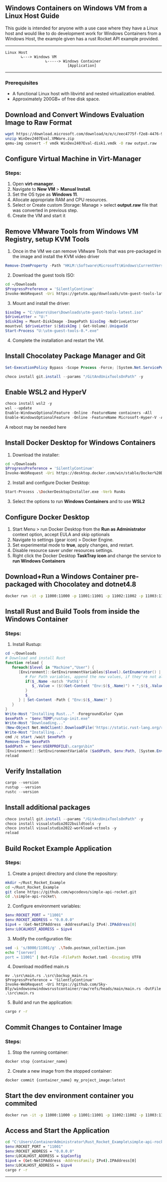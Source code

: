 ## Windows Containers on Windows VM from a Linux Host Guide
This guide is intended for anyone with a use case where they have a Linux host and would like to do development work for Windows Containers from a Windows Host, the example given has a rust Rocket API example provided.

______________________
```
Linux Host
       ↳---> Windows VM
                  ↳-----> Windows Container
                            [Application]
```
______________________
 
### Prerequisites
- A functional Linux host with libvirtd and nested virtualization enabled.
- Approximately 200GB+ of free disk space.
 
## Download and Convert Windows Evaluation Image to Raw Format
 
```bash
wget https://download.microsoft.com/download/e/e/c/eec4775f-f2e8-4476-98b2-ca51502a6429/WinDev2407Eval.VMWare.zip
unzip WinDev2407Eval.VMWare.zip
qemu-img convert -f vmdk WinDev2407Eval-disk1.vmdk -O raw output.raw
```
 
## Configure Virtual Machine in Virt-Manager
 
### Steps:
1. Open **virt-manager**.
2. Navigate to **New VM** > **Manual Install**.
3. Set the OS type as **Windows 11**.
4. Allocate appropriate RAM and CPU resources.
5. Select or Create custom Storage: Manage > select **output.raw** file that was converted in previous step.
6. Create the VM and start it
 
## Remove VMware Tools from Windows VM Registry, setup KVM Tools

1. Once in the VM we can remove VMware Tools that was pre-packaged in the image and install the KVM video driver
```powershell
Remove-ItemProperty -Path "HKLM:\Software\Microsoft\Windows\CurrentVersion\Run" -Name "VMware User Process"
```
 
2. Download the guest tools ISO:
```bash
cd ~/Downloads
$ProgressPreference = 'SilentlyContinue'
Invoke-WebRequest -Uri https://getutm.app/downloads/utm-guest-tools-latest.iso -OutFile .\utm-guest-tools-latest.iso
```
3. Mount and install the driver:
```powershell
$isoImg = "C:\Users\User\Downloads\utm-guest-tools-latest.iso"
$driveLetter = "U:"
$diskImg = Mount-DiskImage -ImagePath $isoImg -NoDriveLetter
mountvol $driveLetter $($diskImg | Get-Volume).UniqueId
Start-Process "U:\utm-guest-tools-0.*.exe"
```
4. Complete the installation and restart the VM.
 
## Install Chocolatey Package Manager and Git
 
```powershell
Set-ExecutionPolicy Bypass -Scope Process -Force; [System.Net.ServicePointManager]::SecurityProtocol = [System.Net.ServicePointManager]::SecurityProtocol -bor 3072; iex ((New-Object System.Net.WebClient).DownloadString('https://community.chocolatey.org/install.ps1'))
```
 
```powershell
choco install git.install --params "/GitAndUnixToolsOnPath" -y
```
 
## Enable WSL2 and HyperV
 
```powershell
choco install wsl2 -y
wsl --update
Enable-WindowsOptionalFeature -Online -FeatureName containers –All
Enable-WindowsOptionalFeature -Online -FeatureName Microsoft-Hyper-V -All
```
A reboot may be needed here
 
## Install Docker Desktop for Windows Containers
 
1. Download the installer:
```bash
cd ~/Downloads
$ProgressPreference = 'SilentlyContinue'
Invoke-WebRequest -Uri https://desktop.docker.com/win/stable/Docker%20Desktop%20Installer.exe -OutFile .\DockerDesktopInstaller.exe
```
2. Install and configure Docker Desktop:
```bash
Start-Process .\DockerDesktopInstaller.exe -Verb RunAs
```
3. Select the options to run **Windows Containers** and to use **WSL2**
 
## Configure Docker Desktop
 
1. Start Menu > run Docker Desktop from the **Run as Administrator** context option, accept EULA and skip optionals
2. Navigate to settings (gear icon) > Docker Engine.
3. Set experimental mode to **true**, apply changes, and restart.
4. Disable resource saver under resources settings.
5. Right click the Docker Desktop **TaskTray icon** and change the service to **run Windows Containers**
 
## Download+Run a Windows Container pre-packaged with Chocolatey and dotnet4.8
 
```bash
docker run -it -p 11000:11000 -p 11001:11001 -p 11002:11002 -p 11003:11003 -p 11004:11004 amitie10g/chocolatey:ltsc2022 powershell
```
 
## Install Rust and Build Tools from inside the Windows Container
 
### Steps:
1. Install Rustup:
```powershell
cd ~/Downloads
# Download and install Rust
function reload {
   foreach($level in "Machine","User") {
      [Environment]::GetEnvironmentVariables($level).GetEnumerator() | % {
         # For Path variables, append the new values, if they're not already in there
         if($_.Name -match 'Path$') {
            $_.Value = ($((Get-Content "Env:$($_.Name)") + ";$($_.Value)" ) -split ';' | Select -unique) -join ';'
         }
         $_
      } | Set-Content -Path { "Env:$($_.Name)" }
   }
}
Write-Host "Installing Rust..." -ForegroundColor Cyan
$exePath = "$env:TEMP\rustup-init.exe"
Write-Host "Downloading..."
(New-Object Net.WebClient).DownloadFile('https://static.rust-lang.org/rustup/dist/x86_64-pc-windows-msvc/rustup-init.exe', $exePath)
Write-Host "Installing..."
cmd /c start /wait $exePath -y
Remove-Item $exePath
$addPath = "$env:USERPROFILE\.cargo\bin"
[Environment]::SetEnvironmentVariable ($addPath, $env:Path, [System.EnvironmentVariableTarget]::Machine)
reload
```
 
## Verify Installation
 
```powershell
cargo --version
rustup --version
rustc --version
```

## Install additional packages
```powershell
choco install git.install --params "/GitAndUnixToolsOnPath" -y
choco install visualstudio2022buildtools -y
choco install visualstudio2022-workload-vctools -y
reload
```
 
## Build Rocket Example Application
 
### Steps:
1. Create a project directory and clone the repository:
```bash
mkdir ~/Rust_Rocket_Example
cd ~/Rust_Rocket_Example
git clone https://github.com/wpcodevo/simple-api-rocket.git
cd .\simple-api-rocket\
```
2. Configure environment variables:
```powershell
$env:ROCKET_PORT = "11001"
$env:ROCKET_ADDRESS = "0.0.0.0"
$ipv4 = (Get-NetIPAddress -AddressFamily IPv4).IPAddress[0]
$env:LOCALHOST_ADDRESS = $ipv4
```
3. Modify the configuration file:
```bash
sed -i 's/8000/11001/g' .\Todo.postman_collection.json
echo "[server]
port = 11001" | Out-File -FilePath Rocket.toml -Encoding UTF8
```
4. Download modified main.rs 
```
mv .\src\main.rs .\src\backup_main.rs
$ProgressPreference = 'SilentlyContinue'
Invoke-WebRequest -Uri https://github.com/Sky-Bly/windowsonwindowsrustcontainer/raw/refs/heads/main/main.rs -OutFile .\src\main.rs
```
5. Build and run the application:
```bash
cargo r -r
```
 
## Commit Changes to Container Image
 
### Steps:
1. Stop the running container:
```bash
docker stop {container_name}
```
2. Create a new image from the stopped container:
```bash
docker commit {container_name} my_project_image:latest
```
 
## Start the dev environment container you commited
 
```bash
docker run -it -p 11000:11000 -p 11001:11001 -p 11002:11002 -p 11003:11003 -p 11004:11004 my_project_image:latest powershell
```
 
## Access and Start the Application
 
```bash
cd "C:\Users\ContainerAdministrator\Rust_Rocket_Example\simple-api-rocket"
$env:ROCKET_PORT = "11001"
$env:ROCKET_ADDRESS = "0.0.0.0"
$env:LOCALHOST_ADDRESS = $ipConfig
$ipv4 = (Get-NetIPAddress -AddressFamily IPv4).IPAddress[0]
$env:LOCALHOST_ADDRESS = $ipv4
cargo r -r
```
 
---
